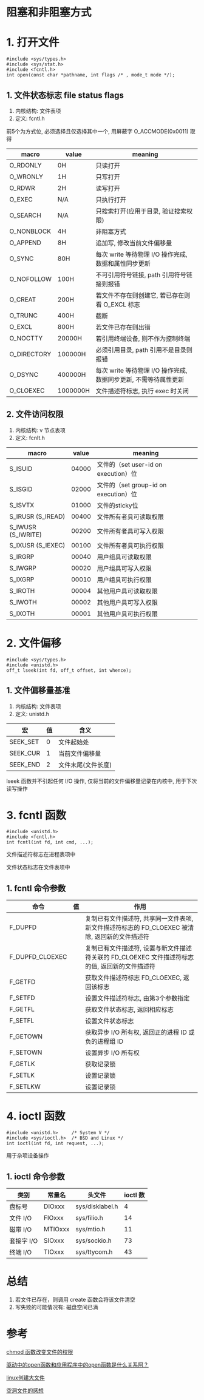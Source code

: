 # 阻塞和非阻塞方式



# 1. 打开文件

```
#include <sys/types.h>
#include <sys/stat.h>
#include <fcntl.h>
int open(const char *pathname, int flags /* , mode_t mode */);
```

## 1. 文件状态标志 file status flags

1. 内核结构: 文件表项
2. 定义: fcntl.h

前5个为方式位, 必须选择且仅选择其中一个, 用屏蔽字 O_ACCMODE(0x0011) 取得

| macro       | value    | meaning |
| ----------- | -------- | ------- |
| O_RDONLY    | 0H       | 只读打开 |
| O_WRONLY    | 1H       | 只写打开 |
| O_RDWR      | 2H       | 读写打开 |
| O_EXEC      | N/A      | 只执行打开 |
| O_SEARCH    | N/A      | 只搜索打开(应用于目录, 验证搜索权限) |
| O_NONBLOCK  | 4H       | 非阻塞方式 |
| O_APPEND    | 8H       | 追加写, 修改当前文件偏移量 |
| O_SYNC      | 80H      | 每次 write 等待物理 I/O 操作完成, 数据和属性同步更新 |
| O_NOFOLLOW  | 100H     | 不可引用符号链接, path 引用符号链接则报错 |
| O_CREAT     | 200H     | 若文件不存在则创建它, 若已存在则看 O_EXCL 标志 |
| O_TRUNC     | 400H     | 截断 |
| O_EXCL      | 800H     | 若文件已存在则出错 |
| O_NOCTTY    | 20000H   | 若引用终端设备, 则不作为控制终端 |
| O_DIRECTORY | 100000H  | 必须引用目录, path 引用不是目录则报错 |
| O_DSYNC     | 400000H  | 每次 write 等待物理 I/O 操作完成, 数据同步更新, 不需等待属性更新 |
| O_CLOEXEC   | 1000000H | 文件描述符标志, 执行 exec 时关闭 |

## 2. 文件访问权限

1. 内核结构: v 节点表项
2. 定义: fcnlt.h

| macro   | value    | meaning |
| ------- | -------- | ---------------------------------- |
| S_ISUID            | 04000 | 文件的（set user-id on execution）位 |
| S_ISGID            | 02000 | 文件的（set group-id on execution）位 |
| S_ISVTX            | 01000 | 文件的sticky位 |
| S_IRUSR (S_IREAD)  | 00400 | 文件所有者具可读取权限 |
| S_IWUSR (S_IWRITE) | 00200 | 文件所有者具可写入权限 |
| S_IXUSR (S_IEXEC)  | 00100 | 文件所有者具可执行权限 |
| S_IRGRP            | 00040 | 用户组具可读取权限 |
| S_IWGRP            | 00020 | 用户组具可写入权限 |
| S_IXGRP            | 00010 | 用户组具可执行权限 |
| S_IROTH            | 00004 | 其他用户具可读取权限 |
| S_IWOTH            | 00002 | 其他用户具可写入权限 |
| S_IXOTH            | 00001 | 其他用户具可执行权限 |

# 2. 文件偏移

```
#include <sys/types.h>
#include <unistd.h>
off_t lseek(int fd, off_t offset, int whence);
```

## 1. 文件偏移量基准

1. 内核结构: 文件表项
2. 定义: unistd.h

| 宏 | 值 | 含义 |
| - | - | - |
| SEEK_SET | 0 | 文件起始处 |
| SEEK_CUR | 1 | 当前文件偏移量 |
| SEEK_END | 2 | 文件末尾(文件长度) |

lseek 函数并不引起任何 I/O 操作, 仅将当前的文件偏移量记录在内核中, 用于下次读写操作

# 3. fcntl 函数

```
#include <unistd.h>
#include <fcntl.h>
int fcntl(int fd, int cmd, ...);
```

文件描述符标志在进程表项中

文件状态标志在文件表项中

## 1. fcntl 命令参数

| 命令 | 值 | 作用 |
| --------------- | - | - |
| F_DUPFD         |  | 复制已有文件描述符, 共享同一文件表项, 新文件描述符标志的 FD_CLOEXEC 被清除, 返回新的文件描述符 |
| F_DUPFD_CLOEXEC |  | 复制已有文件描述符, 设置与新文件描述符关联的 FD_CLOEXEC 文件描述符标志的值, 返回新的文件描述符 |
| F_GETFD         |  | 获取文件描述符标志 FD_CLOEXEC, 返回该标志|
| F_SETFD         |  | 设置文件描述符标志, 由第3个参数指定 |
| F_GETFL         |  | 获取文件状态标志, 返回相应标志 |
| F_SETFL         |  | 设置文件状态标志 |
| F_GETOWN        |  | 获取异步 I/O 所有权, 返回正的进程 ID 或负的进程组 ID |
| F_SETOWN        |  | 设置异步 I/O 所有权 |
| F_GETLK         |  | 获取记录锁 |
| F_SETLK         |  | 设置记录锁 |
| F_SETLKW        |  | 设置记录锁 |

# 4. ioctl 函数

```
#include <unistd.h>		/* System V */
#include <sys/ioctl.h>	/* BSD and Linux */
int ioctl(int fd, int request, ...);
```

用于杂项设备操作

## 1. ioctl 命令参数

| 类别 | 常量名 | 头文件 | ioctl 数 |
| --------- | ------- | ----------------- | - |
| 盘标号     | DIOxxx  | sys/disklabel.h   | 4 |
| 文件 I/O   | FIOxxx  | sys/filio.h      | 14 |
| 磁带 I/O   | MTIOxxx | sys/mtio.h       | 11 |
| 套接字 I/O | SIOxxx  | sys/sockio.h     | 73 |
| 终端 I/O   | TIOxxx  | sys/ttycom.h     | 43 |

# 总结

1. 若文件已存在，则调用 create 函数会将该文件清空
2. 写失败的可能情况有: 磁盘空间已满

# 参考

[chmod 函数改变文件的权限](http://www.iteedu.com/os/linux/linuxprgm/linuxcfunctions/filepermission/chmod.php)

[驱动中的open函数和应用程序中的open函数是什么关系阿？](http://bbs.csdn.net/topics/360153596)

[linux创建大文件](http://blog.csdn.net/weiyuefei/article/details/16858025)

[空洞文件的感想](http://blog.csdn.net/wangxiaoqin00007/article/details/6621209)
